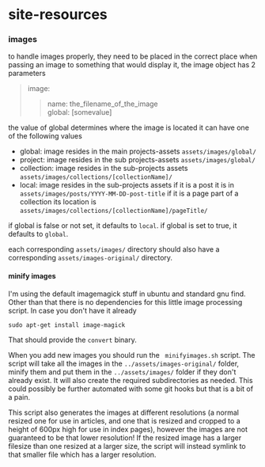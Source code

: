 # site-resources


### images
to handle images properly, they need to be placed in the correct place
when passing an image to something that would display it, the image object has 2 parameters
> image:
>>   name: the_filename_of_the_image  
>>   global: [somevalue]

the value of global determines where the image is located
it can have one of the following values
* global: image resides in the main projects-assets ```assets/images/global/```
* project: image resides in the sub projects-assets ```assets/images/global/```
* collection: image resides in the sub-projects assets ```assets/images/collections/[collectionName]/```
* local: image resides in the sub-projects assets if it is a post it is in ```assets/images/posts/YYYY-MM-DD-post-title``` if it is a page part of a collection its location is ```assets/images/collections/[collectionName]/pageTitle/```

if global is false or not set, it defaults to ```local```.
if global is set to true, it defaults to ```global```.

each corresponding ```assets/images/``` directory should also have a corresponding ```assets/images-original/``` directory.

#### minify images

I'm using the default imagemagick stuff in ubuntu and standard gnu find. Other than that there is no dependencies for this little image processing script.
In case you don't have it already
```
sudo apt-get install image-magick
```
That should provide the ```convert``` binary.

When you add new images you should run the ``` minifyimages.sh``` script. The script will take all the images in the ```../assets/images-original/``` folder, 
minify them and put them in the ```../assets/images/``` folder if they don't already exist. It will also create the required subdirectories as needed.
This could possibly be further automated with some git hooks but that is a bit of a pain.

This script also generates the images at different resolutions (a normal resized one for use in articles, and one that is resized and cropped to a height of 600px high for use in index pages), however the images are not guaranteed to be that lower resolution! If the resized image has a larger filesize than one resized at a larger size, the script will instead symlink to that smaller file which has a larger resolution.
